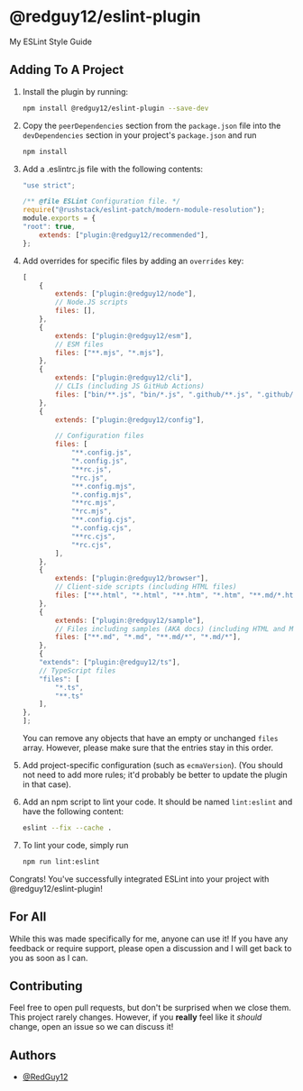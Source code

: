 # @redguy12/eslint-plugin

My ESLint Style Guide

## Adding To A Project

1. Install the plugin by running:

    ```bash
    npm install @redguy12/eslint-plugin --save-dev
    ```

2. Copy the `peerDependencies` section from the `package.json` file into the `devDependencies` section in your project's `package.json` and run

    ```bash
    npm install
    ```

3. Add a .eslintrc.js file with the following contents:

    ```js
    "use strict";

    /** @file ESLint Configuration file. */
    require("@rushstack/eslint-patch/modern-module-resolution");
    module.exports = {
	"root": true,
    	extends: ["plugin:@redguy12/recommended"],
    };
    ```

4. Add overrides for specific files by adding an `overrides` key:

    ```js
    [
    	{
    		extends: ["plugin:@redguy12/node"],
    		// Node.JS scripts
    		files: [],
    	},
    	{
    		extends: ["plugin:@redguy12/esm"],
    		// ESM files
    		files: ["**.mjs", "*.mjs"],
    	},
    	{
    		extends: ["plugin:@redguy12/cli"],
    		// CLIs (including JS GitHub Actions)
    		files: ["bin/**.js", "bin/*.js", ".github/**.js", ".github/*.js"],
    	},
    	{
    		extends: ["plugin:@redguy12/config"],

    		// Configuration files
    		files: [
    			"**.config.js",
    			"*.config.js",
    			"**rc.js",
    			"*rc.js",
    			"**.config.mjs",
    			"*.config.mjs",
    			"**rc.mjs",
    			"*rc.mjs",
    			"**.config.cjs",
    			"*.config.cjs",
    			"**rc.cjs",
    			"*rc.cjs",
    		],
    	},
    	{
    		extends: ["plugin:@redguy12/browser"],
    		// Client-side scripts (including HTML files)
    		files: ["**.html", "*.html", "**.htm", "*.htm", "**.md/*.html", "*.md/*.html"],
    	},
    	{
    		extends: ["plugin:@redguy12/sample"],
    		// Files including samples (AKA docs) (including HTML and Markdown files)
    		files: ["**.md", "*.md", "**.md/*", "*.md/*"],
    	},
		{
		"extends": ["plugin:@redguy12/ts"],
		// TypeScript files
		"files": [
			"*.ts",
			"**.ts"
		],
	},
    ];
    ```

    You can remove any objects that have an empty or unchanged `files` array. However, please make sure that the entries stay in this order.

5. Add project-specific configuration (such as `ecmaVersion`). (You should not need to add more rules; it'd probably be better to update the plugin in that case).

6. Add an npm script to lint your code. It should be named `lint:eslint` and have the following content:

    ```bash
    eslint --fix --cache .
    ```

7. To lint your code, simply run
    ```bash
    npm run lint:eslint
    ```

Congrats! You've successfully integrated ESLint into your project with @redguy12/eslint-plugin!

## For All

While this was made specifically for me, anyone can use it! If you have any feedback or require support, please open a discussion and I will get back to you as soon as I can.

## Contributing

Feel free to open pull requests, but don't be surprised when we close them. This project rarely changes. However, if you **really** feel like it _should_ change, open an issue so we can discuss it!

## Authors

-   [@RedGuy12](https://www.github.com/RedGuy12)
